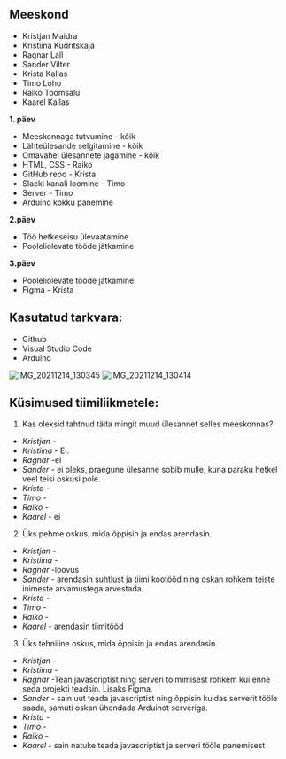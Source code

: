 ## Meeskond
- Kristjan Maidra
- Kristiina Kudritskaja
- Ragnar Lall
- Sander Vilter
- Krista Kallas
- Timo Loho
- Raiko Toomsalu
- Kaarel Kallas

**1. päev**

- Meeskonnaga tutvumine - kõik
- Lähteülesande selgitamine - kõik
- Omavahel ülesannete jagamine - kõik
- HTML, CSS - Raiko
- GitHub repo - Krista
- Slacki kanali loomine - Timo
- Server - Timo
- Arduino kokku panemine

**2.päev**

- Töö hetkeseisu ülevaatamine
- Pooleliolevate tööde jätkamine

**3.päev**

- Pooleliolevate tööde jätkamine
- Figma - Krista


## Kasutatud tarkvara:
- Github
- Visual Studio Code
- Arduino

![IMG_20211214_130345](https://user-images.githubusercontent.com/92778506/145986952-50bd5599-814d-4fe5-9ab2-ff0c6d7bcbeb.jpg)
![IMG_20211214_130414](https://user-images.githubusercontent.com/92778506/145987043-03393ee9-c4f5-41e1-a095-03da9443b82f.jpg)

## Küsimused tiimiliikmetele: 
1. Kas oleksid tahtnud täita mingit muud ülesannet selles meeskonnas?
* _Kristjan_ -
* _Kristiina_ - Ei.
* _Ragnar_ -ei
* _Sander_ - ei oleks, praegune ülesanne sobib mulle, kuna paraku hetkel veel teisi oskusi pole.
* _Krista_ -
* _Timo_ -
* _Raiko_ -
* _Kaarel_ - ei
   
2. Üks pehme oskus, mida õppisin ja endas arendasin.
* _Kristjan_ -
* _Kristiina_ - 
* _Ragnar_ -loovus
* _Sander_ - arendasin suhtlust ja tiimi kootööd ning oskan rohkem teiste inimeste arvamustega arvestada.
* _Krista_ -
* _Timo_ -
* _Raiko_ -
* _Kaarel_ - arendasin tiimitööd

3. Üks tehniline oskus, mida õppisin ja endas arendasin.
* _Kristjan_ -
* _Kristiina_ - 
* _Ragnar_ -Tean javascriptist ning serveri toimimisest rohkem kui enne seda projekti teadsin. Lisaks Figma.
* _Sander_ - sain uut teada javascriptist ning õppisin kuidas serverit tööle saada, samuti oskan ühendada Arduinot serveriga.
* _Krista_ -
* _Timo_ -
* _Raiko_ -
* _Kaarel_ - sain natuke teada javascriptist ja serveri tööle panemisest
